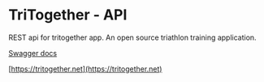 # TriTogether - API

REST api for tritogether app. An open source triathlon training application.

[Swagger docs](https://tritogether-api.herokuapp.com/swagger-html)

[https://tritogether.net](https://tritogether.net)
